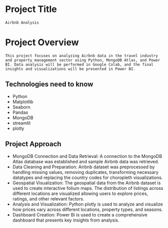 
# Project Title
    Airbnb Analysis
# Project Overview
    This project focuses on analyzing Airbnb data in the travel industry and property management sector using Python, MongoDB Atlas, and Power BI. Data analysis will be performed in Google Colab, and the final insights and visualizations will be presented in Power BI.
## Technologies need to know
 - Python
 - Matplotlib
 - Seaborn 
 - Pandas
 - MongoDB
 - streamlit
 - plotly
## Project Approach

 - MongoDB Connection and Data Retrieval:
           A connection to the MongoDB Atlas database was established and sample Airbnb data was retrieved.
 - Data Cleaning and Preparation:
           Airbnb dataset was preprocessed by handling missing values, removing duplicates, transforming necessary datatypes and replacing the country codes for choropleth visualizations.
 - Geospatial Visualization:
            The geospatial data from the Airbnb dataset is used to create interactive folium maps. The distribution of listings across different locations are visualized allowing users to explore prices, ratings, and other relevant factors.
 - Analysis and Visualization:
           Python plotly is used to analyze and visualize how prices vary across different locations, property types, and seasons.
 - Dashboard Creation:
           Power Bi is used to create a comprehensive dashboard that presents key insights from analysis.
   
